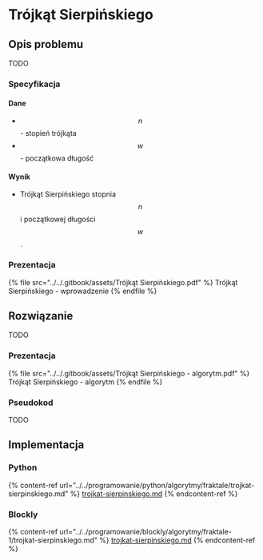 # Trójkąt Sierpińskiego

## Opis problemu

TODO

### Specyfikacja

#### Dane

* $$n$$ - stopień trójkąta
* $$w$$ - początkowa długość

#### Wynik

* Trójkąt Sierpińskiego stopnia $$n$$ i początkowej długości $$w$$.

### Prezentacja

{% file src="../../.gitbook/assets/Trójkąt Sierpińskiego.pdf" %}
Trójkąt Sierpińskiego - wprowadzenie
{% endfile %}

## Rozwiązanie

TODO

### Prezentacja

{% file src="../../.gitbook/assets/Trójkąt Sierpińskiego - algorytm.pdf" %}
Trójkąt Sierpińskiego - algorytm
{% endfile %}

### Pseudokod

TODO

## Implementacja

### Python

{% content-ref url="../../programowanie/python/algorytmy/fraktale/trojkat-sierpinskiego.md" %}
[trojkat-sierpinskiego.md](../../programowanie/python/algorytmy/fraktale/trojkat-sierpinskiego.md)
{% endcontent-ref %}

### Blockly

{% content-ref url="../../programowanie/blockly/algorytmy/fraktale-1/trojkat-sierpinskiego.md" %}
[trojkat-sierpinskiego.md](../../programowanie/blockly/algorytmy/fraktale-1/trojkat-sierpinskiego.md)
{% endcontent-ref %}
